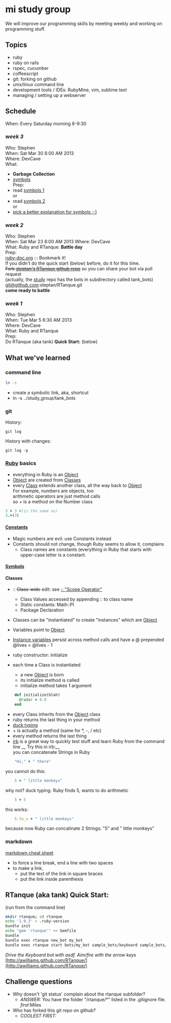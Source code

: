 # mi study group

We will improve our programming skills by meeting weekly and working on programming stuff.

## Topics
- ruby
- ruby on rails
- rspec, cucumber
- coffeescript
- git: forking on github
- unix/linux command line
- development tools / IDEs: RubyMine, vim, sublime text
- managing / setting up a webserver

## Schedule
When:   Every Saturday morning 8-9:30
### *week 3*
Who: Stephen  
When: Sat Mar 30 8:00 AM 2013  
Where: DevCave  
What:  
-   __Garbage Collection__  
-   [symbols](http://rubylearning.com/satishtalim/ruby_symbols.html)  
Prep:    
-   read [symbols 1](http://rubylearning.com/satishtalim/ruby_symbols.html)  
or  
-   read [symbols 2](http://www.troubleshooters.com/codecorn/ruby/symbols.htm)  
or  
-   [pick a better explanation for symbols :-)](https://encrypted.google.com/search?hl=en&q=symbols%20in%20ruby)  


### *week 2*
Who: Stephen  
When:  Sat Mar 23 8:00 AM 2013
Where: DevCave  
What:  Ruby and RTanque: __Battle day__  
Prep:  
[ruby-doc.org](http://www.ruby-doc.org/core-2.0/) ::: Bookmark it!   
If you didn't do the quick start (below) before, do it for this time.  
~~Fork [steptan's RTanque github repo](https://github.com/steptan/RTanque)~~ so you can share your bot via pull request  
(actually, the [study](https://github.com/steptan/study) repo has the bots in subdirectory called tank\_bots)  
git@github.com:steptan/RTanque.git  
__come ready to battle__  

### *week 1*
Who: Stephen  
When: Tue Mar 5 6:30 AM 2013  
Where: DevCave  
What: Ruby and RTanque  
Prep:   
Do RTanque (aka tank) **Quick Start:** (below)  

  
## What we've learned
### command line
```bash
ln -s
```
*   create a symbolic link, aka, shortcut
*   ln -s ../study_group/tank_bots

### git
History:  
```git
git log  
```
History with changes:  
```git
git log -p  
```

### [Ruby](http://www.rubyist.net/~slagell/ruby/index.html) basics
* everything in Ruby is an [Object](http://www.ruby-doc.org/core-2.0/Object.html)
* [Object](http://www.ruby-doc.org/core-2.0/Object.html) are created from [Classes](http://www.rubyist.net/~slagell/ruby/classes.html)
* every [Class](http://www.rubyist.net/~slagell/ruby/classes.html) extends another class, all the way back to [Object](http://www.ruby-doc.org/core-2.0/Object.html)  
For example, numbers are objects, too  
arithmetic operators are just method calls  
so + is a method on the Number class  
```ruby
3 + 3 #(is the same as) 
3.+(3)  
```

#### [Constants](http://www.rubyist.net/~slagell/ruby/constants.html)
*   Magic numbers are evil: use Constants instead
*   Constants should not change, though Ruby seems to allow it, complains
    * Class names are constants (everything in Ruby that starts with upper-case letter is a constant.

#### [Symbols](http://rubylearning.com/satishtalim/ruby_symbols.html)
#### Classes
* :: ~~Class-wide~~ edit: see [:: "Scope Operator"](http://en.wikibooks.org/wiki/Ruby_by_examples#::_.28Scope_Operator.29)
    * Class Values accessed by appending :: to class name
    * Static constants: Math::PI
    * Package Declaration

* Classes can be "instantiated" to create "instances" which are [Object](http://www.ruby-doc.org/core-2.0/Object.html)
* Variables point to [Object](http://www.ruby-doc.org/core-2.0/Object.html)
* [Instance variables](http://www.rubyist.net/~slagell/ruby/instancevars.html) persist across method calls and have a @ prepended
    @lives = @lives - 1
* ruby constructor: initialize
* each time a Class is instantiated
  - a new [Object](http://www.ruby-doc.org/core-2.0/Object.html) is born
  - its initialize method is called
  - initialize method takes 1 argument 
```ruby
    def initialize(blah)
      @radar = 0.0
    end
```
* every Class inherits from the [Object](http://www.ruby-doc.org/core-2.0/Object.html) class
* ruby returns the last thing in your method
* [duck typing](http://rubylearning.com/satishtalim/duck_typing.html)
* \+ is actually a method (same for \*, -, / etc)
* every method returns the last thing
* [irb](http://www.ruby-doc.org/docs/ProgrammingRuby/html/irb.html) is a great way to quickly test stuff and learn Ruby from the command line
__ Try this in irb:__  
you can concatenate Strings in Ruby   
```ruby
    "Hi," + " there"
```  
you cannot do this:  
```ruby
    5 + " little monkeys"
```  
why not? duck typing. Ruby finds 5, wants to do arithmetic  
```ruby
    5 + 5
```  
this works:
```ruby
    5.to_s + " little monkeys"
```  

because now Ruby can concatinate 2 Strings: "5" and " little monkeys"  


### markdown
[markdown cheat sheet](http://support.mashery.com/docs/customizing_your_portal/Markdown_Cheat_Sheet)
- to force a line break, end a line with two spaces  
- to make a link, 
    - put the text of the link in square braces  
    - put the link inside parenthesis




## RTanque (aka tank) **Quick Start:**
(run from the command line)  
```bash
mkdir rtanque; cd rtanque  
echo '1.9.3' > .ruby-version  
bundle init  
echo "gem 'rtanque'" >> Gemfile  
bundle  
bundle exec rtanque new_bot my_bot  
bundle exec rtanque start bots/my_bot sample_bots/keyboard sample_bots/camper:x2  
```
*Drive the Keyboard bot with asdf. Aim/fire with the arrow keys*  
[http://awilliams.github.com/RTanque/](http://awilliams.github.com/RTanque/)


## Challenge questions

-   Why doesn't 'git status' complain about the rtanque subfolder?  
    -   *ANSWER:*  You have the folder "/rtanque/\*" listed in the .gitignore file.  *first*:Miles  
-   Who has forked this git repo on github?  
    -   *COOLEST FIRST:*

